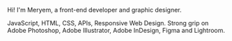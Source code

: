 Hi! I'm Meryem, a front-end developer and graphic designer.

JavaScript, HTML, CSS, APIs, Responsive Web Design.
Strong grip on Adobe Photoshop, Adobe Illustrator, Adobe InDesign, Figma and Lightroom. 

<!---
kaftarmery/kaftarmery is a ✨ special ✨ repository because its `README.md` (this file) appears on your GitHub profile.
You can click the Preview link to take a look at your changes.
--->
